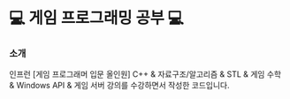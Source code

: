 # 💻 게임 프로그래밍 공부 💻

### 소개
인프런 [게임 프로그래머 입문 올인원] C++ & 자료구조/알고리즘 & STL & 게임 수학 & Windows API & 게임 서버 강의를 수강하면서 작성한 코드입니다.
